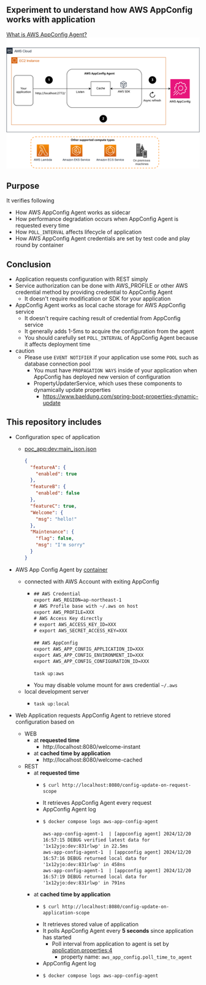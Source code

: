 ## Experiment to understand how AWS AppConfig works with application

[What is AWS AppConfig Agent?](https://docs.aws.amazon.com/appconfig/latest/userguide/appconfig-agent.html)
![how_aws_app_config_agent_works.png](doc/img/how_aws_app_config_agent_works.png)

## Purpose
It verifies following 
  * How AWS AppConfig Agent works as sidecar
  * How performance degradation occurs when AppConfig Agent is requested every time
  * How `POLL_INTERVAL` affects lifecycle of application
  * How AWS AppConfig Agent credentials are set
by test code and play round by container

## Conclusion
  * Application requests configuration with REST simply
  * Service authorization can be done with AWS_PROFILE or other AWS credential method by providing credential to AppConfig Agent
    * It doesn't require modification or SDK for your application
  * AppConfig Agent works as local cache storage for AWS AppConfig service
    * It doesn't require caching result of credential from AppConfig service
    * It generally adds 1-5ms to acquire the configuration from the agent 
    * You should carefully set `POLL_INTERVAL` of AppConfig Agent because it affects deployment time
  * caution
    * Please use `EVENT NOTIFIER` if your application use some `POOL` such as database connection pool
      * You must have `PROPAGATION WAYS` inside of your application when AppConfig has deployed new version of configuration
      * PropertyUpdaterService, which uses these components to dynamically update properties
        * https://www.baeldung.com/spring-boot-properties-dynamic-update

## This repository includes 
  * Configuration spec of application
    * [poc_app:dev:main_json.json](aws_app_config/poc_app%3Adev%3Amain_json.json)
      ```json
      {
        "featureA": {
          "enabled": true
        },
        "featureB": {
          "enabled": false
        },
        "featureC": true,
        "Welcome": {
          "msg": "hello!"
        },
        "Maintenance": {
          "flag": false,
          "msg": "I'm sorry"
        }
      }
      ```
    
  * AWS App Config Agent by [container](./docker-compose.yml)
    * connected with AWS Account with exiting AppConfig
      * ```shell
        ## AWS Credential
        export AWS_REGION=ap-northeast-1
        # AWS Profile base with ~/.aws on host
        export AWS_PROFILE=XXX
        # AWS Access Key directly
        # export AWS_ACCESS_KEY_ID=XXX
        # export AWS_SECRET_ACCESS_KEY=XXX
        
        ## AWS AppConfig
        export AWS_APP_CONFIG_APPLICATION_ID=XXX
        export AWS_APP_CONFIG_ENVIRONMENT_ID=XXX
        export AWS_APP_CONFIG_CONFIGURATION_ID=XXX
        
        task up:aws
        ``` 
      * You may disable volume mount for aws credential `~/.aws`
    * local development server
      * ```shell
        task up:local
        ```
  * Web Application requests AppConfig Agent to retrieve stored configuration based on
    * WEB
      * at **requested time**
        * http://localhost:8080/welcome-instant
      * at **cached time by application**
        * http://localhost:8080/welcome-cached
    * REST
      * at **requested time**
        * ```shell
          $ curl http://localhost:8080/config-update-on-request-scope
          ```
        * It retrieves AppConfig Agent every request
        * AppConfig Agent log
        * ```log
          $ docker compose logs aws-app-config-agent
         
          aws-app-config-agent-1  | [appconfig agent] 2024/12/20 16:57:15 DEBUG verified latest data for '1x12yjo:dev:831rlwp' in 22.5ms
          aws-app-config-agent-1  | [appconfig agent] 2024/12/20 16:57:16 DEBUG returned local data for '1x12yjo:dev:831rlwp' in 458ns
          aws-app-config-agent-1  | [appconfig agent] 2024/12/20 16:57:19 DEBUG returned local data for '1x12yjo:dev:831rlwp' in 791ns
          ```
      * at **cached time by application**
        * ```shell
          $ curl http://localhost:8080/config-update-on-application-scope
          ```
        * It retrieves stored value of application
        * It polls AppConfig Agent every **5 seconds** since application has started
          * Poll interval from application to agent is set by [application.properties:4](src/main/resources/application.properties#L4)
            * property name: `aws_app_config.poll_time_to_agent`
        * AppConfig Agent log
        * ```log
          $ docker compose logs aws-app-config-agent
          ```